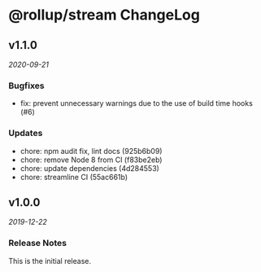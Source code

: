 # @rollup/stream ChangeLog

## v1.1.0

_2020-09-21_

### Bugfixes

- fix: prevent unnecessary warnings due to the use of build time hooks (#6)

### Updates

- chore: npm audit fix, lint docs (925b6b09)
- chore: remove Node 8 from CI (f83be2eb)
- chore: update dependencies (4d284553)
- chore: streamline CI (55ac661b)

## v1.0.0

_2019-12-22_

### Release Notes

This is the initial release.
